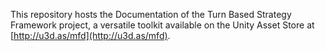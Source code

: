 This repository hosts the Documentation of the Turn Based Strategy Framework project, a versatile toolkit available on the Unity Asset Store at [http://u3d.as/mfd](http://u3d.as/mfd).
